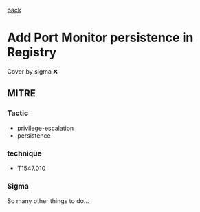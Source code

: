 [back](../index.md)
# Add Port Monitor persistence in Registry
Cover by sigma :x: 

## MITRE
### Tactic
  - privilege-escalation
  - persistence

### technique
  - T1547.010

### Sigma

 So many other things to do...